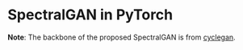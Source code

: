 # SpectralGAN in PyTorch

**Note**:  The backbone of the proposed SpectralGAN is from [cyclegan](https://github.com/junyanz/pytorch-CycleGAN-and-pix2pix).


